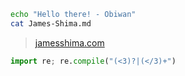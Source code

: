  
```sh
echo "Hello there! - Obiwan"
cat James-Shima.md
```
> <a href="https://jamesshima.com">jamesshima.com</a>
```python
import re; re.compile("(<3)?|(</3)+")
```
